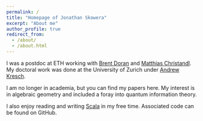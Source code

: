 ```yaml
---
permalink: /
title: "Homepage of Jonathan Skowera"
excerpt: "About me"
author_profile: true
redirect_from: 
  - /about/
  - /about.html
---
```


I was a postdoc at ETH working with [Brent Doran](https://people.math.ethz.ch/~doranb/) and [Matthias Christandl](http://www.math.ku.dk/english/staff/?pure=en/persons/475476). My doctoral work was done at the University of Zurich under [Andrew Kresch](http://www.math.uzh.ch/index.php?professur&key1=1287).

I am no longer in academia, but you can find my papers here. My interest is in algebraic geometry and included a foray into quantum information theory.

I also enjoy reading and writing [Scala](https://www.scala-lang.org/) in my free time. Associated code can be found on GitHub.
